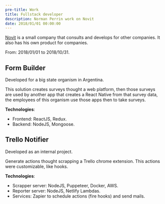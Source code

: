 ```yaml
---
pre-title: Work
title: Fullstack developer
description: Norman Perrin work on Novit
date: 2018/01/01 00:00:00
---
```


[Novit](https://www.novit.com.ar) is a small company that consults and develops for other companies. It also has his own product for companies.

From: 2018/01/01 to 2018/10/31.

## Form Builder

Developed for a big state organism in Argentina.

This solution creates surveys thought a web platform, then those surveys are used by another app that creates a React Native from that survey data, the employees of this organism use those apps then to take surveys.

**Technologies**:

- Frontend: ReactJS, Redux.
- Backend: NodeJS, Mongoose.

## Trello Notifier

Developed as an internal project.

Generate actions thought scrapping a Trello chrome extension. This actions were customizable, like hooks.

**Technologies**:

- Scrapper server: NodeJS, Puppeteer, Docker, AWS.
- Reporter server: NodeJS, Netlify Lambdas.
- Services: Zapier to schedule actions (fire hooks) and send mails.

